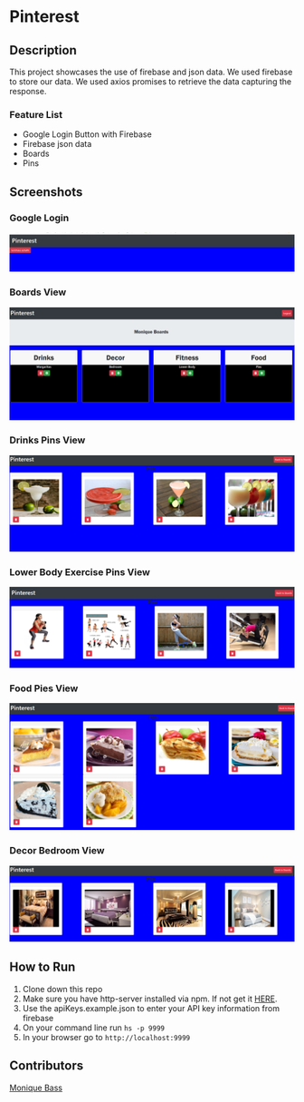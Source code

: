 # Pinterest

## Description
This project showcases the use of firebase and json data. We used firebase to store our data. We used axios promises to retrieve the data capturing the response.

### Feature List
- Google Login Button with Firebase
- Firebase json data
- Boards
- Pins

## Screenshots
### Google Login
![Main View](./screenshots/LoginButton.PNG)
### Boards View
![Main View](./screenshots/Boards.PNG)
### Drinks Pins View
![Main View](./screenshots/drinkspins.PNG)
### Lower Body Exercise Pins View
![Main View](./screenshots/fitnesspins.PNG)
### Food Pies View
![Main View](./screenshots/piespin.PNG)
### Decor Bedroom View
![Main View](./screenshots/bedroompins.PNG)

## How to Run
1. Clone down this repo
1. Make sure you have http-server installed via npm. If not get it [HERE](https://www.npmjs.com/package/http-server).
1. Use the apiKeys.example.json to enter your API key information from firebase
1. On your command line run `hs -p 9999`
1. In your browser go to `http://localhost:9999`

## Contributors
[Monique Bass](https://github.com/Nikababy01)